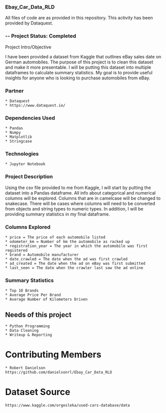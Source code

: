 ### Ebay_Car_Data_RLD

All files of code are as provided in this repository. This activity has been provided by Dataquest.

### -- Project Status: Completed
Project Intro/Objective

I have been provided a dataset from Kaggle that outlines eBay sales date on German automobiles.  The purpose of this project is to clean this dataset and make it more presentable. I will be putting this dataset into multiple dataframes to calculate summary statistics.  My goal is to provide useful insights for anyone who is looking to purchase automobiles from eBay.

### Partner

    * Dataquest
    * https://www.dataquest.io/
    
### Dependencies Used

    * Pandas
    * Numpy
    * Matplotlib
    * Stringcase

### Technologies

    * Jupyter Notebook

### Project Description

Using the csv file provided to me from Kaggle, I will start by putting the dataset into a Pandas dataframe.  All info about categorical and numerical columns will be explored.  Columns that are in camelcase will be changed to snakecase.  There will be cases where columns will need to be converted from objects and string types to numeric types.  In addition, I will be providing summary statistics in my final dataframe.  


### Columns Explored

    * price = The price of each automobile listed
    * odometer_km = Number of km the automobile as racked up
    * registration_year = The year in which the automobile was first registered
    * brand = Automobile manufacturer
    * date_crawled = The date when the ad was first crawled
    * ad_created = The date when the ad on eBay was first submitted
    * last_seen = The date when the crawler last saw the ad online

### Summary Statistics

    * Top 10 Brands
    * Average Price Per Brand
    * Average Number of Kilometers Driven

## Needs of this project

    * Python Programming
    * Data Cleaning
    * Writeup & Reporting

# Contributing Members

    * Robert Danielson 
    https://github.com/danielsonrl/Ebay_Car_Data_RLD
    
# Dataset Source
    https://www.kaggle.com/orgesleka/used-cars-database/data

